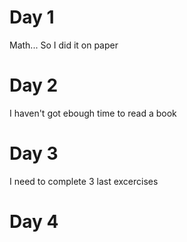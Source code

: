# Day 1
Math... So I did it on paper

# Day 2
I haven't got ebough time to read a book

# Day 3
I need to complete 3 last excercises

# Day 4
